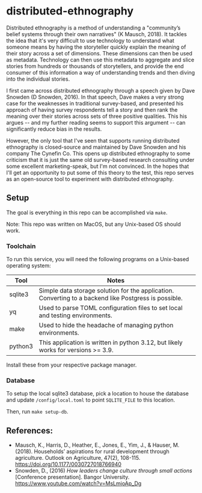 # distributed-ethnography

Distributed ethnography is a method of understanding a "community’s belief systems through their own narratives" (K Mausch, 2018). It tackles the idea 
that it's very difficult to use technology to understand what someone means by having the storyteller quickly explain the meaning of their story across
a set of dimensions. These dimensions can then be used as metadata. Technology can then use this metadata to aggregate and slice stories from hundreds 
or thousands of storytellers, and provide the end consumer of this information a way of understanding trends and then diving into the individual stories.

I first came across distributed ethnography through a speech given by Dave Snowden (D Snowden, 2016). In that speech, Dave makes a very strong case
for the weaknesses in traditional survey-based, and presented his approach of having survey respondents tell a story and then rank the meaning over 
their stories across sets of three positive qualities. This his argues -- and my further reading seems to support this argument -- can significantly 
reduce bias in the results.

However, the only tool that I've seen that supports running distributed ethnography is closed-source and maintained by Dave Snowden and his company 
The Cynefin Co. This opens up distributed ethnography to some criticism that it is just the same old survey-based research consulting under some excellent 
marketing-speak, but I'm not convinced. In the hopes that I'll get an opportunity to put some of this theory to the test, this repo serves as an open-source
tool to experiment with distributed ethnography.

## Setup

The goal is everything in this repo can be accomplished via `make`.

Note: This repo was written on MacOS, but any Unix-based OS should work. 

### Toolchain

To run this service, you will need the following programs on a Unix-based operating system:

| Tool    | Notes                                                                                                 |
|---------|-------------------------------------------------------------------------------------------------------|
| sqlite3 | Simple data storage solution for the application. Converting to a backend like Postgress is possible. |
| yq      | Used to parse TOML configuration files to set local and testing environments.                         |
| make    | Used to hide the headache of managing python environments.                                            |
| python3 | This application is written in python 3.12, but likely works for versions >= 3.9.                     |

Install these from your respective package manager.

### Database

To setup the local sqlite3 database, pick a location to house the database and update `/config/local.toml` to point `SQLITE_FILE` to this location.

Then, run `make setup-db`.

## References:

- Mausch, K., Harris, D., Heather, E., Jones, E., Yim, J., & Hauser, M. (2018). Households’ aspirations for rural development through agriculture. Outlook on Agriculture, 47(2), 108-115. https://doi.org/10.1177/0030727018766940
- Snowden, D., (2016) _How leaders change culture through small actions_ [Conference presentation]. Bangor University. https://www.youtube.com/watch?v=MsLmjoAp_Dg
